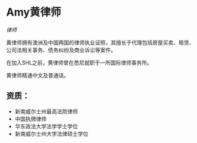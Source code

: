 Amy黄律师
======

*律师*

黄律师拥有澳洲及中国两国的律师执业证照，其擅长于代理包括房屋买卖、租赁、公司法相关事务、债务纠纷及商业诉讼等案件。

在加入SHL之前，黄律师曾在悉尼就职于一所国际律师事务所。

黄律师精通中文及普通话。

资质：
------

- 新南威尔士州最高法院律师
- 中国执牌律师
- 华东政法大学法学学士学位
- 新南威尔士州大学法律硕士学位